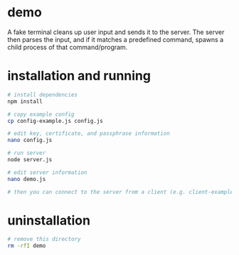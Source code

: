 # demo

A fake terminal cleans up user input and sends it to the server. The server then parses the input, and if it matches a predefined command, spawns a child process of that command/program.

# installation and running

```sh
# install dependencies
npm install

# copy example config
cp config-example.js config.js

# edit key, certificate, and passphrase information
nano config.js

# run server
node server.js

# edit server information
nano demo.js

# then you can connect to the server from a client (e.g. client-example.html) 
```

# uninstallation

```sh
# remove this directory
rm -rfI demo
```
